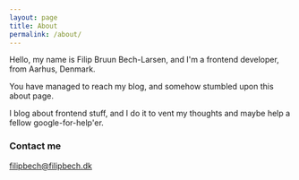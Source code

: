 ```yaml
---
layout: page
title: About
permalink: /about/
---
```


Hello, my name is Filip Bruun Bech-Larsen, and I'm a frontend developer, from Aarhus, Denmark. 

You have managed to reach my blog, and somehow stumbled upon this about page. 

I blog about frontend stuff, and I do it to vent my thoughts and maybe help a fellow google-for-help'er. 

### Contact me

[filipbech@filipbech.dk](mailto:filipbech@filipbech.dk)